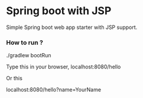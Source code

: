 # Spring boot with JSP
Simple Spring boot web app starter with JSP support.

### How to run ?
./gradlew bootRun

Type this in your browser,
localhost:8080/hello

Or this

localhost:8080/hello?name=YourName
